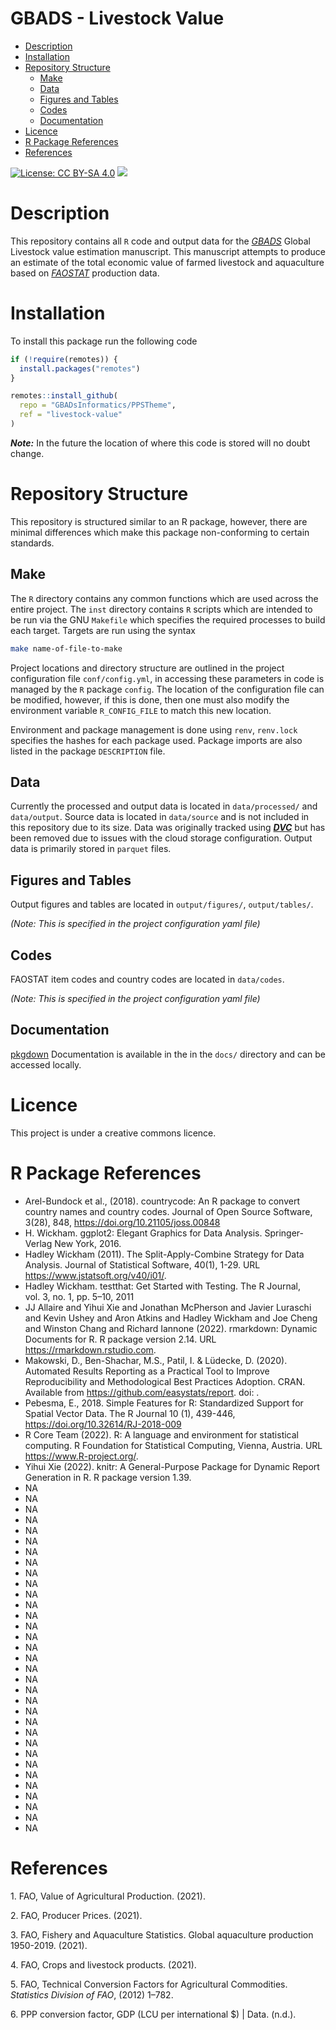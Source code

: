 GBADS - Livestock Value
================

-   [Description](#description)
-   [Installation](#installation)
-   [Repository Structure](#repository-structure)
    -   [Make](#make)
    -   [Data](#data)
    -   [Figures and Tables](#figures-and-tables)
    -   [Codes](#codes)
    -   [Documentation](#documentation)
-   [Licence](#licence)
-   [R Package References](#r-package-references)
-   [References](#references)

<!-- README.md is generated from README.Rmd. Please edit that file -->

[![License: CC BY-SA
4.0](https://img.shields.io/badge/license-CC%20BY--SA%204.0-blue.svg)](https://cran.r-project.org/web/licenses/CC%20BY-SA%204.0)
[![](https://img.shields.io/badge/lifecycle-experimental-orange.svg)](https://lifecycle.r-lib.org/articles/stages.html#experimental)

# Description

This repository contains all `R` code and output data for the
[*GBADS*](https://animalhealthmetrics.org/) Global Livestock value
estimation manuscript. This manuscript attempts to produce an estimate
of the total economic value of farmed livestock and aquaculture based on
[*FAOSTAT*](https://www.fao.org/faostat/en/) production data.

# Installation

To install this package run the following code

``` r
if (!require(remotes)) {
  install.packages("remotes")
}

remotes::install_github(
  repo = "GBADsInformatics/PPSTheme",
  ref = "livestock-value"
)
```

***Note:*** In the future the location of where this code is stored will
no doubt change.

# Repository Structure

This repository is structured similar to an R package, however, there
are minimal differences which make this package non-conforming to
certain standards.

## Make

The `R` directory contains any common functions which are used across
the entire project. The `inst` directory contains `R` scripts which are
intended to be run via the GNU `Makefile` which specifies the required
processes to build each target. Targets are run using the syntax

``` bash
make name-of-file-to-make
```

Project locations and directory structure are outlined in the project
configuration file `conf/config.yml`, in accessing these parameters in
code is managed by the `R` package `config`. The location of the
configuration file can be modified, however, if this is done, then one
must also modify the environment variable `R_CONFIG_FILE` to match this
new location.

Environment and package management is done using `renv`, `renv.lock`
specifies the hashes for each package used. Package imports are also
listed in the package `DESCRIPTION` file.

## Data

Currently the processed and output data is located in `data/processed/`
and `data/output`. Source data is located in `data/source` and is not
included in this repository due to its size. Data was originally tracked
using [***DVC***](https://dvc.org/) but has been removed due to issues
with the cloud storage configuration. Output data is primarily stored in
`parquet` files.

## Figures and Tables

Output figures and tables are located in `output/figures/`,
`output/tables/`.

*(Note: This is specified in the project configuration yaml file)*

## Codes

FAOSTAT item codes and country codes are located in `data/codes`.

*(Note: This is specified in the project configuration yaml file)*

## Documentation

[pkgdown](https://pkgdown.r-lib.org/) Documentation is available in the
in the `docs/` directory and can be accessed locally.

# Licence

This project is under a creative commons licence.

# R Package References

-   Arel-Bundock et al., (2018). countrycode: An R package to convert
    country names and country codes. Journal of Open Source Software,
    3(28), 848, <https://doi.org/10.21105/joss.00848>
-   H. Wickham. ggplot2: Elegant Graphics for Data Analysis.
    Springer-Verlag New York, 2016.
-   Hadley Wickham (2011). The Split-Apply-Combine Strategy for Data
    Analysis. Journal of Statistical Software, 40(1), 1-29. URL
    <https://www.jstatsoft.org/v40/i01/>.
-   Hadley Wickham. testthat: Get Started with Testing. The R Journal,
    vol. 3, no. 1, pp. 5–10, 2011
-   JJ Allaire and Yihui Xie and Jonathan McPherson and Javier Luraschi
    and Kevin Ushey and Aron Atkins and Hadley Wickham and Joe Cheng and
    Winston Chang and Richard Iannone (2022). rmarkdown: Dynamic
    Documents for R. R package version 2.14. URL
    <https://rmarkdown.rstudio.com>.
-   Makowski, D., Ben-Shachar, M.S., Patil, I. & Lüdecke, D. (2020).
    Automated Results Reporting as a Practical Tool to Improve
    Reproducibility and Methodological Best Practices Adoption. CRAN.
    Available from <https://github.com/easystats/report>. doi: .
-   Pebesma, E., 2018. Simple Features for R: Standardized Support for
    Spatial Vector Data. The R Journal 10 (1), 439-446,
    <https://doi.org/10.32614/RJ-2018-009>
-   R Core Team (2022). R: A language and environment for statistical
    computing. R Foundation for Statistical Computing, Vienna, Austria.
    URL <https://www.R-project.org/>.
-   Yihui Xie (2022). knitr: A General-Purpose Package for Dynamic
    Report Generation in R. R package version 1.39.
-   NA
-   NA
-   NA
-   NA
-   NA
-   NA
-   NA
-   NA
-   NA
-   NA
-   NA
-   NA
-   NA
-   NA
-   NA
-   NA
-   NA
-   NA
-   NA
-   NA
-   NA
-   NA
-   NA
-   NA
-   NA
-   NA
-   NA
-   NA
-   NA
-   NA
-   NA
-   NA
-   NA

# References

<div id="refs" class="references csl-bib-body">

<div id="ref-FAO2021" class="csl-entry">

<span class="csl-left-margin">1. </span><span
class="csl-right-inline">FAO, Value of Agricultural Production.
(2021).</span>

</div>

<div id="ref-FAO2021a" class="csl-entry">

<span class="csl-left-margin">2. </span><span
class="csl-right-inline">FAO, Producer Prices. (2021).</span>

</div>

<div id="ref-FAO2021b" class="csl-entry">

<span class="csl-left-margin">3. </span><span
class="csl-right-inline">FAO, Fishery and Aquaculture Statistics. Global
aquaculture production 1950-2019. (2021).</span>

</div>

<div id="ref-FAO2021c" class="csl-entry">

<span class="csl-left-margin">4. </span><span
class="csl-right-inline">FAO, Crops and livestock products.
(2021).</span>

</div>

<div id="ref-faoTechnicalConversionFactors2012" class="csl-entry">

<span class="csl-left-margin">5. </span><span
class="csl-right-inline">FAO, Technical Conversion Factors for
Agricultural Commodities. *Statistics Division of FAO*, (2012)
1–782.</span>

</div>

<div id="ref-PPPConversionFactor" class="csl-entry">

<span class="csl-left-margin">6. </span><span
class="csl-right-inline">PPP conversion factor, GDP (LCU per
international $) \| Data. (n.d.).</span>

</div>

</div>

